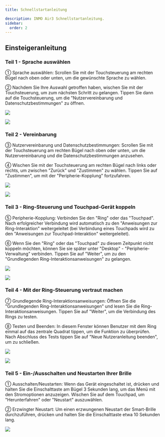 ```yaml
---
title: Schnellstartanleitung

description: INMO Air3 Schnellstartanleitung.
sidebar:
  order: 2
---
```


## Einsteigeranleitung

### Teil 1 - Sprache auswählen

① Sprache auswählen: Scrollen Sie mit der Touchsteuerung am rechten Bügel nach oben oder unten, um die gewünschte Sprache zu wählen.  
  
② Nachdem Sie Ihre Auswahl getroffen haben, wischen Sie mit der Touchsteuerung, um zum nächsten Schritt zu gelangen. Tippen Sie dann auf die Touchsteuerung, um die "Nutzervereinbarung und Datenschutzbestimmungen" zu öffnen.  

![](public/images/air3/de/quick-start-13.png)

![](public/images/air3/de/quick-start-14.jpg)

### Teil 2 - Vereinbarung 

③ Nutzervereinbarung und Datenschutzbestimmungen: Scrollen Sie mit der Touchsteuerung am rechten Bügel nach oben oder unten, um die Nutzervereinbarung und die Datenschutzbestimmungen anzusehen.  
  
④ Wischen Sie mit der Touchsteuerung am rechten Bügel nach links oder rechts, um zwischen "Zurück" und "Zustimmen" zu wählen. Tippen Sie auf "Zustimmen", um mit der "Peripherie-Kopplung" fortzufahren.  

![](public/images/air3/de/quick-start-15.png)

![](public/images/air3/de/quick-start-16.jpg)

### Teil 3 - Ring-Steuerung und Touchpad-Gerät koppeln

⑤ Peripherie-Kopplung: Verbinden Sie den "Ring" oder das "Touchpad". Nach erfolgreicher Verbindung wird automatisch zu den "Anweisungen zur Ring-Interaktion" weitergeleitet (bei Verbindung eines Touchpads wird zu den "Anweisungen zur Touchpad-Interaktion" weitergeleitet).  
  
⑥ Wenn Sie den "Ring" oder das "Touchpad" zu diesem Zeitpunkt nicht koppeln möchten, können Sie sie später unter "Desktop" - "Peripherie-Verwaltung" verbinden. Tippen Sie auf "Weiter", um zu den "Grundlegenden Ring-Interaktionsanweisungen" zu gelangen.  

![](public/images/air3/de/quick-start-17.png)

![](public/images/air3/de/quick-start-18.png)

### Teil 4 - Mit der Ring-Steuerung vertraut machen

⑦ Grundlegende Ring-Interaktionsanweisungen: Öffnen Sie die "Grundlegenden Ring-Interaktionsanweisungen" und lesen Sie die Ring-Interaktionsanweisungen. Tippen Sie auf "Weiter", um die Verbindung des Rings zu testen.   
  
⑧ Testen und Beenden: In diesem Fenster können Benutzer mit dem Ring einmal auf das zentrale Quadrat tippen, um die Funktion zu überprüfen. Nach Abschluss des Tests tippen Sie auf "Neue Nutzeranleitung beenden", um zu schließen.  

![](public/images/air3/de/quick-start-19.png)

![](public/images/air3/de/quick-start-20.png)

### Teil 5 - Ein-/Ausschalten und Neustarten Ihrer Brille

① Ausschalten/Neustarten: Wenn das Gerät eingeschaltet ist, drücken und halten Sie die Einschalttaste am Bügel 3 Sekunden lang, um das Menü mit den Stromoptionen anzuzeigen. Wischen Sie auf dem Touchpad, um "Herunterfahren" oder "Neustart" auszuwählen.  
  
② Erzwingter Neustart: Um einen erzwungenen Neustart der Smart-Brille durchzuführen, drücken und halten Sie die Einschalttaste etwa 10 Sekunden lang.  

![](public/images/air3/de/quick-start-21.png)